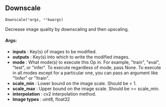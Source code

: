 ## Downscale
```python
Downscale(*args, **kwargs)
```
Decrease image quality by downscaling and then upscaling.


#### Args:

* **inputs** :  Key(s) of images to be modified.
* **outputs** :  Key(s) into which to write the modified images.
* **mode** :  What mode(s) to execute this Op in. For example, "train", "eval", "test", or "infer". To execute        regardless of mode, pass None. To execute in all modes except for a particular one, you can pass an argument        like "!infer" or "!train".
* **scale_min** :  Lower bound on the image scale. Should be < 1.
* **scale_max** :   Upper bound on the image scale. Should be >= scale_min.
* **interpolation** :  cv2 interpolation method.
* **Image types** :     uint8, float32